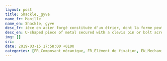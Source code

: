 ```yaml
---
layout: post
title: Shackle,_gyve
name_fr: Manille
name_en: Shackle, gyve
desc_fr: ièce en acier forgé constituée d'un étrier, dont la forme peut être variable (U, lyre, rond), fermée par un axe mobile &#58; celui-ci peut être un boulon ou un système plus sophistiqué. La manille sert à relier, généralement de manière provisoire, un cordage ou une chaîne avec des objets sur lesquels une traction doit s'exercer verticalement ou horizontalement. La liaison peut être réalisée directement sur l'objet, si celui-ci comporte un anneau, ou par l'intermédiaire d'un cordage, d'une élingue ou d'une chaîne solidaire de l'objet.
desc_en: U-shaped piece of metal secured with a clevis pin or bolt across the opening, or a hinged metal loop secured with a quick-release locking pin mechanism.
img: []
src: 
date: 2019-03-15 17:58:00 +0100
categories: [FR_Composant mécanique, FR_Elément de fixation, EN_Mechanical parts, EN_Fixing parts]
---
```

